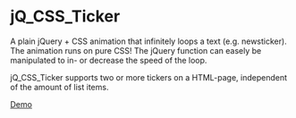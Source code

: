 # jQ_CSS_Ticker
A plain jQuery + CSS animation that infinitely loops a text (e.g. newsticker). The animation runs on pure CSS! The jQuery function can easely be manipulated to in- or decrease the speed of the loop.

jQ_CSS_Ticker supports two or more tickers on a HTML-page, independent of the amount of list items.

<a href="https://ticker.futura-web.de/" target="_blank">Demo</a>
